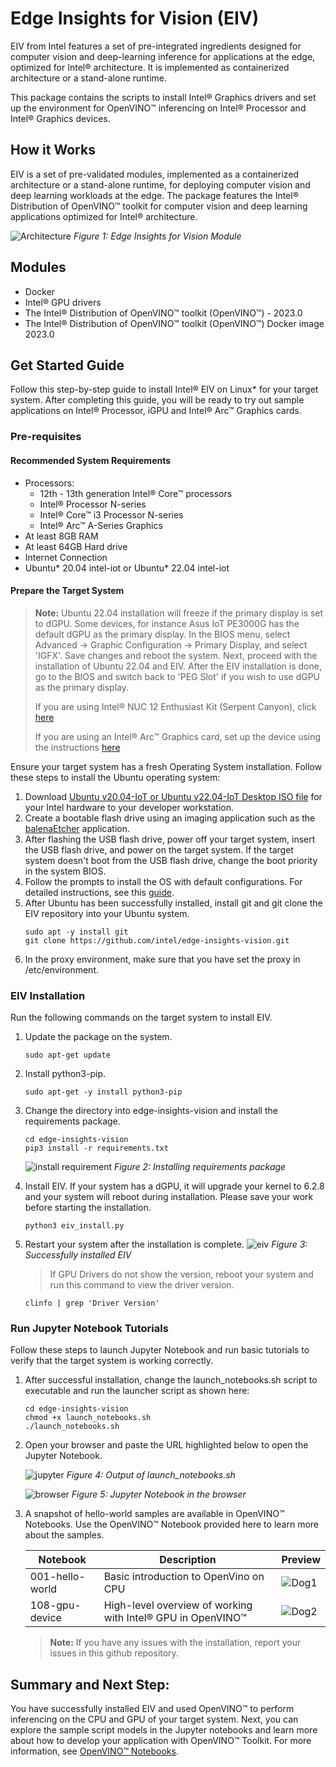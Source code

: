 # Edge Insights for Vision (EIV)
EIV from Intel features a set of pre-integrated ingredients designed for computer vision and deep-learning inference for applications at the edge, optimized for Intel® architecture. It is implemented as containerized architecture or a stand-alone runtime.

This package contains the scripts to install Intel® Graphics drivers and set up the environment for OpenVINO™ inferencing on Intel® Processor and Intel® Graphics devices.

## How it Works
EIV is a set of pre-validated modules, implemented as a containerized architecture or a stand-alone runtime, for deploying computer vision and deep learning workloads at the edge. The package features the Intel® Distribution of OpenVINO™ toolkit for computer vision and deep learning applications optimized for Intel® architecture.

![Architecture](/images/Architecture.png)
*Figure 1: Edge Insights for Vision Module*

## Modules
* Docker
* Intel® GPU drivers
* The Intel® Distribution of OpenVINO™ toolkit (OpenVINO™) - 2023.0
* The Intel® Distribution of OpenVINO™ toolkit (OpenVINO™) Docker image 2023.0


## Get Started Guide
Follow this step-by-step guide to install Intel® EIV on Linux* for your target system. After completing this guide, you will be ready to try out sample applications on Intel® Processor, iGPU and Intel® Arc™ Graphics cards.

### Pre-requisites
#### Recommended System Requirements
- Processors:
  -  12th - 13th generation Intel® Core™ processors
  -  Intel® Processor N-series
  -  Intel® Core™ i3 Processor N-series
  -  Intel® Arc™ A-Series Graphics
- At least 8GB RAM
- At least 64GB Hard drive
- Internet Connection
- Ubuntu* 20.04 intel-iot or Ubuntu* 22.04 intel-iot

#### Prepare the Target System
>**Note:**
>Ubuntu 22.04 installation will freeze if the primary display is set to dGPU. Some devices, for instance Asus IoT PE3000G has the default dGPU as the primary display. In the BIOS menu, select Advanced -> Graphic Configuration -> Primary Display, and select 'IGFX'. Save changes and reboot the system. Next, proceed with the installation of Ubuntu 22.04 and EIV. After the EIV installation is done, go to the BIOS and switch back to 'PEG Slot' if you wish to use dGPU as the primary display.
>
>If you are using Intel® NUC 12 Enthusiast Kit (Serpent Canyon), click [here](/Serpent_Canyon.md)
>
>If you are using an Intel® Arc™ Graphics card, set up the device using the instructions [here](https://www.intel.in/content/www/in/en/support/articles/000091128/graphics.html?erpm_id=1886163_ts1684118208092)

Ensure your target system has a fresh Operating System installation. Follow these steps to install the Ubuntu operating system:
1. Download [Ubuntu v20.04-IoT or Ubuntu v22.04-IoT Desktop ISO file](https://ubuntu.com/download/iot/intel-iot) for your Intel hardware to your developer workstation.
2. Create a bootable flash drive using an imaging application such as the [balenaEtcher](https://etcher.balena.io/) application.
3. After flashing the USB flash drive, power off your target system, insert the USB flash drive, and power on the target system. If the target system doesn't boot from the USB flash drive, change the boot priority in the system BIOS.
4. Follow the prompts to install the OS with default configurations. For detailed instructions, see this [guide](https://ubuntu.com/tutorials/tutorial-install-ubuntu-desktop#1-overview).
5. After Ubuntu has been successfully installed, install git and git clone the EIV repository into your Ubuntu system.
    ```
    sudo apt -y install git
    git clone https://github.com/intel/edge-insights-vision.git
    ```
6. In the proxy environment, make sure that you have set the proxy in /etc/environment.

### EIV Installation
Run the following commands on the target system to install EIV.
1. Update the package on the system.
    ```
    sudo apt-get update
    ```
2. Install python3-pip.
    ```
    sudo apt-get -y install python3-pip
    ```
3. Change the directory into edge-insights-vision and install the requirements package.
    ```
    cd edge-insights-vision
    pip3 install -r requirements.txt
    ```
    ![install requirement](/images/install_requirement.png)
    *Figure 2: Installing requirements package*
    
4. Install EIV. If your system has a dGPU, it will upgrade your kernel to 6.2.8 and your system will reboot during installation. Please save your work before starting the installation.
    ```
    python3 eiv_install.py
    ```
5. Restart your system after the installation is complete.
    ![eiv](/images/install_successfull.png)
    *Figure 3: Successfully installed EIV*
    
   > If GPU Drivers do not show the version, reboot your system and run this command to view the driver version.
   ```shell
   clinfo | grep 'Driver Version'
   ```   
### Run Jupyter Notebook Tutorials
Follow these steps to launch Jupyter Notebook and run basic tutorials to verify that the target system is working correctly. 

1. After successful installation, change the launch_notebooks.sh script to executable and run the launcher script as shown here:
   ```shell
   cd edge-insights-vision
   chmod +x launch_notebooks.sh
   ./launch_notebooks.sh
   ```
2. Open your browser and paste the URL highlighted below to open the Jupyter Notebook. 

    ![jupyter](/images/example_jupyter.png)
    *Figure 4: Output of launch_notebooks.sh*

    ![browser](/images/jupyter_browser.png)
    *Figure 5: Jupyter Notebook in the browser*

3. A snapshot of hello-world samples are available in OpenVINO™ Notebooks. Use the OpenVINO™ Notebook provided here to learn more about the samples.

    | Notebook | Description | Preview |
    | -------- | ----------- | ------- |
    | 001-hello-world | Basic introduction to OpenVino on CPU | ![Dog1](/images/Dog_Sample_1.png) |
    | 108-gpu-device | High-level overview of working with Intel® GPU in OpenVINO™ | ![Dog2](/images/Dog_Sample_2.png) |
    > **Note:** 
    > If you have any issues with the installation, report your issues in this github repository.

## Summary and Next Step:
You have successfully installed EIV and used OpenVINO™ to perform inferencing on the CPU and GPU of your target system. 
Next, you can explore the sample script models in the Jupyter notebooks and learn more about how to develop your application with OpenVINO™ Toolkit. For more information, see [OpenVINO™ Notebooks](https://github.com/openvinotoolkit/openvino_notebooks). 
